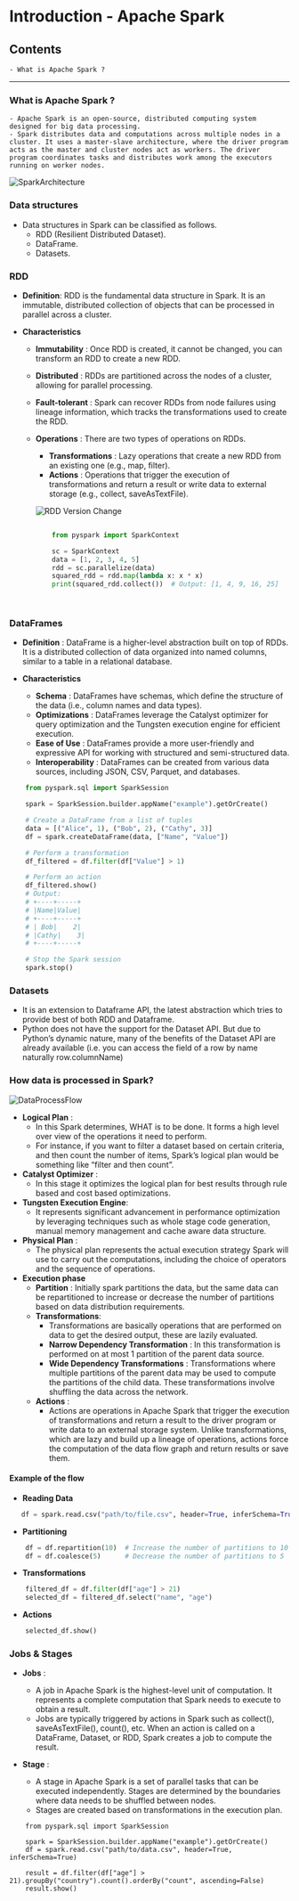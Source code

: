 # Introduction - Apache Spark

## Contents

    - What is Apache Spark ?

---

### What is Apache Spark ?

    - Apache Spark is an open-source, distributed computing system designed for big data processing.
    - Spark distributes data and computations across multiple nodes in a cluster. It uses a master-slave architecture, where the driver program acts as the master and cluster nodes act as workers. The driver program coordinates tasks and distributes work among the executors running on worker nodes.

![SparkArchitecture](Images/SparkArchitecture.png)

### Data structures

- Data structures in Spark can be classified as follows.
  - RDD (Resilient Distributed Dataset).
  - DataFrame.
  - Datasets.

### RDD  

- **Definition**: RDD is the fundamental data structure in Spark. It is an immutable, distributed collection of objects that can be processed in parallel across a cluster.

- **Characteristics**
  - **Immutability** : Once RDD is created, it cannot be changed, you can transform an RDD to create a new RDD.
  - **Distributed** : RDDs are partitioned across the nodes of a cluster, allowing for parallel processing.
  - **Fault-tolerant** : Spark can recover RDDs from node failures using lineage information, which tracks the transformations used to create the RDD.
  - **Operations** : There are two types of operations on RDDs.
    - **Transformations** : Lazy operations that create a new RDD from an existing one (e.g., map, filter).
    - **Actions** : Operations that trigger the execution of transformations and return a result or write data to external storage (e.g., collect, saveAsTextFile).

    ![RDD Version Change](RDDVersionChange.png)

    ```Python
    
        from pyspark import SparkContext

        sc = SparkContext
        data = [1, 2, 3, 4, 5]
        rdd = sc.parallelize(data)
        squared_rdd = rdd.map(lambda x: x * x)
        print(squared_rdd.collect())  # Output: [1, 4, 9, 16, 25]

            
    ```

### DataFrames

- **Definition** : DataFrame is a higher-level abstraction built on top of RDDs. It is a distributed collection of data organized into named columns, similar to a table in a relational database.

- **Characteristics**
  - **Schema** : DataFrames have schemas, which define the structure of the data (i.e., column names and data types).
  - **Optimizations** : DataFrames leverage the Catalyst optimizer for query optimization and the Tungsten execution engine for efficient execution.
  - **Ease of Use** : DataFrames provide a more user-friendly and expressive API for working with structured and semi-structured data.
  - **Interoperability** : DataFrames can be created from various data sources, including JSON, CSV, Parquet, and databases.

```Python
    from pyspark.sql import SparkSession

    spark = SparkSession.builder.appName("example").getOrCreate()

    # Create a DataFrame from a list of tuples
    data = [("Alice", 1), ("Bob", 2), ("Cathy", 3)]
    df = spark.createDataFrame(data, ["Name", "Value"])

    # Perform a transformation
    df_filtered = df.filter(df["Value"] > 1)

    # Perform an action
    df_filtered.show()
    # Output:
    # +----+-----+
    # |Name|Value|
    # +----+-----+
    # | Bob|    2|
    # |Cathy|    3|
    # +----+-----+

    # Stop the Spark session
    spark.stop()

```

### Datasets

- It is an extension to Dataframe API, the latest abstraction which tries to provide best of both RDD and Dataframe.
- Python does not have the support for the Dataset API. But due to Python’s dynamic nature, many of the benefits of the Dataset API are already available (i.e. you can access the field of a row by name naturally row.columnName)

### How data is processed in Spark?

![DataProcessFlow](Images/DataProcessFlow.png)

- **Logical Plan** :
  - In this Spark determines, WHAT is to be done. It forms a high level over view of the operations it need to perform.
  - For instance, if you want to filter a dataset based on certain criteria, and then count the number of items, Spark’s logical plan would be something like “filter and then count”.
- **Catalyst Optimizer** :
  - In this stage it optimizes the logical plan for best results through rule based and cost based optimizations.
- **Tungsten Execution Engine**:
  - It represents significant advancement in performance optimization by leveraging techniques such as whole stage code generation, manual memory management and cache aware data structure.
- **Physical Plan** :
  - The physical plan represents the actual execution strategy Spark will use to carry out the computations, including the choice of operators and the sequence of operations.
- **Execution phase**
  - **Partition** : Initially spark partitions the data, but the same data can be repartitioned to increase or decrease the number of partitions based on data distribution requirements.
  - **Transformations**:
    - Transformations are basically operations that are performed on data to get the desired output, these are lazily evaluated.
    - **Narrow Dependency Transformation** : In this transformation is performed on at most 1 partition of the parent data source.
    - **Wide Dependency Transformations** : Transformations where multiple partitions of the parent data may be used to compute the partitions of the child data. These transformations involve shuffling the data across the network.
  - **Actions** :
    - Actions are operations in Apache Spark that trigger the execution of transformations and return a result to the driver program or write data to an external storage system. Unlike transformations, which are lazy and build up a lineage of operations, actions force the computation of the data flow graph and return results or save them.
  
#### Example of the flow

- **Reading Data**
  
```Python
   df = spark.read.csv("path/to/file.csv", header=True, inferSchema=True)
```

- **Partitioning**

```Python
    df = df.repartition(10)  # Increase the number of partitions to 10
    df = df.coalesce(5)      # Decrease the number of partitions to 5
```

- **Transformations**

```Python
    filtered_df = df.filter(df["age"] > 21)
    selected_df = filtered_df.select("name", "age")
```

- **Actions**

```Python
    selected_df.show()
```

### Jobs & Stages

- **Jobs** : 
  - A job in Apache Spark is the highest-level unit of computation. It represents a complete computation that Spark needs to execute to obtain a result.
  - Jobs are typically triggered by actions in Spark such as collect(), saveAsTextFile(), count(), etc. When an action is called on a DataFrame, Dataset, or RDD, Spark creates a job to compute the result.

- **Stage** :
  - A stage in Apache Spark is a set of parallel tasks that can be executed independently. Stages are determined by the boundaries where data needs to be shuffled between nodes.
  - Stages are created based on transformations in the execution plan.

```
    from pyspark.sql import SparkSession

    spark = SparkSession.builder.appName("example").getOrCreate()
    df = spark.read.csv("path/to/data.csv", header=True, inferSchema=True)

    result = df.filter(df["age"] > 21).groupBy("country").count().orderBy("count", ascending=False)
    result.show()
```